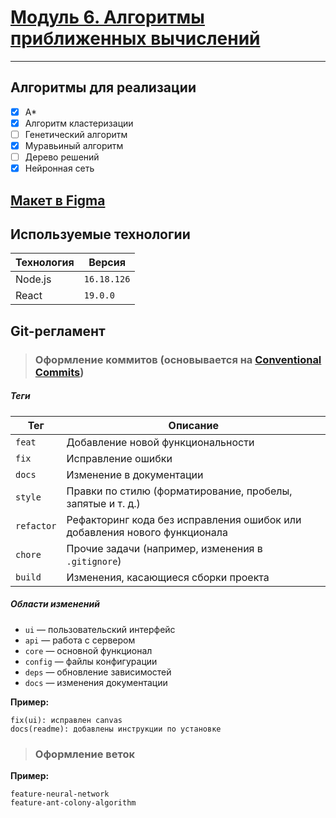 # [Модуль 6. Алгоритмы приближенных вычислений](https://hitsedu.github.io/web-algorithms/)

---  

## Алгоритмы для реализации

- [x] A*  
- [x] Алгоритм кластеризации  
- [ ] Генетический алгоритм  
- [x] Муравьиный алгоритм  
- [ ] Дерево решений  
- [x] Нейронная сеть  

## [Макет в Figma](https://www.figma.com/design/xTi926ZMDnjgsSsLOreMeX/HITSEdu?node-id=1-3&p=f&t=ye79poNDUIUtgJai-0)  

## Используемые технологии  

| Технология | Версия      |  
|------------|-------------|  
| Node.js    | `16.18.126` |  
| React      | `19.0.0`    |  

## Git-регламент

> ### Оформление коммитов (основывается на [Conventional Commits](https://www.conventionalcommits.org))

##### Теги  

| Тег        | Описание                                                                  |  
|------------|---------------------------------------------------------------------------|  
| `feat`     | Добавление новой функциональности                                         |  
| `fix`      | Исправление ошибки                                                        |  
| `docs`     | Изменение в документации                                                  |  
| `style`    | Правки по стилю (форматирование, пробелы, запятые и т. д.)                |  
| `refactor` | Рефакторинг кода без исправления ошибок или добавления нового функционала |  
| `chore`    | Прочие задачи (например, изменения в `.gitignore`)                        |  
| `build`    | Изменения, касающиеся сборки проекта                                      |  

##### Области изменений  

- `ui` — пользовательский интерфейс  
- `api` — работа с сервером  
- `core` — основной функционал  
- `config` — файлы конфигурации  
- `deps` — обновление зависимостей  
- `docs` — изменения документации  

**Пример:**  
```git
fix(ui): исправлен canvas  
docs(readme): добавлены инструкции по установке  
```

> ### Оформление веток

**Пример:**  
```git
feature-neural-network
feature-ant-colony-algorithm
```
